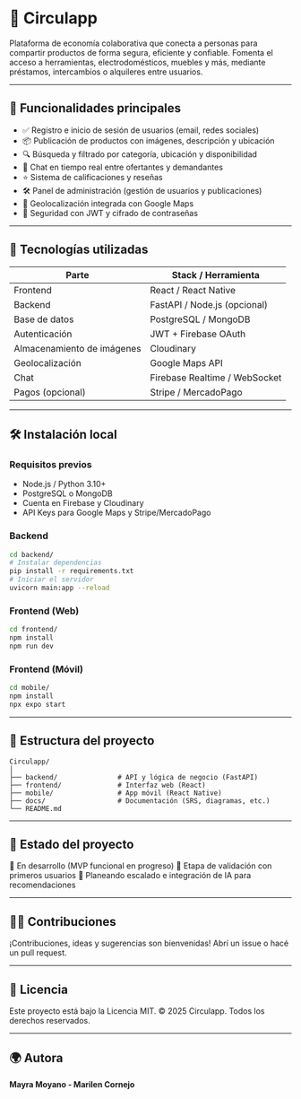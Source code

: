 # 🤝 Circulapp

Plataforma de economía colaborativa que conecta a personas para compartir productos de forma segura, eficiente y confiable. Fomenta el acceso a herramientas, electrodomésticos, muebles y más, mediante préstamos, intercambios o alquileres entre usuarios.

---

## 🚀 Funcionalidades principales

- ✅ Registro e inicio de sesión de usuarios (email, redes sociales)
- 📦 Publicación de productos con imágenes, descripción y ubicación
- 🔍 Búsqueda y filtrado por categoría, ubicación y disponibilidad
- 💬 Chat en tiempo real entre ofertantes y demandantes
- ⭐ Sistema de calificaciones y reseñas
- 🛠 Panel de administración (gestión de usuarios y publicaciones)
- 📍 Geolocalización integrada con Google Maps
- 🔐 Seguridad con JWT y cifrado de contraseñas

---

## 🧱 Tecnologías utilizadas

| Parte        | Stack / Herramienta         |
|--------------|-----------------------------|
| Frontend     | React / React Native        |
| Backend      | FastAPI / Node.js (opcional)|
| Base de datos| PostgreSQL / MongoDB        |
| Autenticación| JWT + Firebase OAuth        |
| Almacenamiento de imágenes | Cloudinary     |
| Geolocalización | Google Maps API          |
| Chat         | Firebase Realtime / WebSocket |
| Pagos (opcional) | Stripe / MercadoPago     |

---

## 🛠 Instalación local

### Requisitos previos

- Node.js / Python 3.10+
- PostgreSQL o MongoDB
- Cuenta en Firebase y Cloudinary
- API Keys para Google Maps y Stripe/MercadoPago

### Backend

```bash
cd backend/
# Instalar dependencias
pip install -r requirements.txt
# Iniciar el servidor
uvicorn main:app --reload
````

### Frontend (Web)

```bash
cd frontend/
npm install
npm run dev
```

### Frontend (Móvil)

```bash
cd mobile/
npm install
npx expo start
```

---

## 📁 Estructura del proyecto

```
Circulapp/
│
├── backend/               # API y lógica de negocio (FastAPI)
├── frontend/              # Interfaz web (React)
├── mobile/                # App móvil (React Native)
├── docs/                  # Documentación (SRS, diagramas, etc.)
└── README.md
```

---

## 📌 Estado del proyecto

🚧 En desarrollo (MVP funcional en progreso)
🧪 Etapa de validación con primeros usuarios
🔄 Planeando escalado e integración de IA para recomendaciones

---

## 🧑‍💻 Contribuciones

¡Contribuciones, ideas y sugerencias son bienvenidas!
Abrí un issue o hacé un pull request.

---

## 📜 Licencia

Este proyecto está bajo la Licencia MIT.
© 2025 Circulapp. Todos los derechos reservados.

---

## 🌍 Autora

**Mayra Moyano - Marilen Cornejo**

